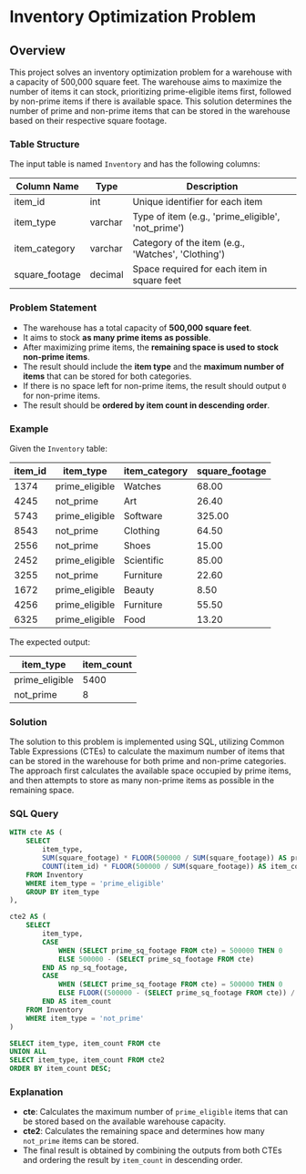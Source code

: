 # Inventory Optimization Problem

## Overview

This project solves an inventory optimization problem for a warehouse with a capacity of 500,000 square feet. The warehouse aims to maximize the number of items it can stock, prioritizing prime-eligible items first, followed by non-prime items if there is available space. This solution determines the number of prime and non-prime items that can be stored in the warehouse based on their respective square footage.

### Table Structure
The input table is named `Inventory` and has the following columns:

| Column Name    | Type    | Description                              |
|----------------|---------|------------------------------------------|
| item_id        | int     | Unique identifier for each item          |
| item_type      | varchar | Type of item (e.g., 'prime_eligible', 'not_prime') |
| item_category  | varchar | Category of the item (e.g., 'Watches', 'Clothing') |
| square_footage | decimal | Space required for each item in square feet |

### Problem Statement
- The warehouse has a total capacity of **500,000 square feet**.
- It aims to stock **as many prime items as possible**.
- After maximizing prime items, the **remaining space is used to stock non-prime items**.
- The result should include the **item type** and the **maximum number of items** that can be stored for both categories.
- If there is no space left for non-prime items, the result should output `0` for non-prime items.
- The result should be **ordered by item count in descending order**.

### Example
Given the `Inventory` table:

| item_id | item_type      | item_category | square_footage |
|---------|----------------|---------------|----------------|
| 1374    | prime_eligible | Watches       | 68.00          |
| 4245    | not_prime      | Art           | 26.40          |
| 5743    | prime_eligible | Software      | 325.00         |
| 8543    | not_prime      | Clothing      | 64.50          |
| 2556    | not_prime      | Shoes         | 15.00          |
| 2452    | prime_eligible | Scientific    | 85.00          |
| 3255    | not_prime      | Furniture     | 22.60          |
| 1672    | prime_eligible | Beauty        | 8.50           |
| 4256    | prime_eligible | Furniture     | 55.50          |
| 6325    | prime_eligible | Food          | 13.20          |

The expected output:

| item_type      | item_count |
|----------------|------------|
| prime_eligible | 5400       |
| not_prime      | 8          |

### Solution
The solution to this problem is implemented using SQL, utilizing Common Table Expressions (CTEs) to calculate the maximum number of items that can be stored in the warehouse for both prime and non-prime categories. The approach first calculates the available space occupied by prime items, and then attempts to store as many non-prime items as possible in the remaining space.

### SQL Query
```sql
WITH cte AS (
    SELECT
        item_type,
        SUM(square_footage) * FLOOR(500000 / SUM(square_footage)) AS prime_sq_footage,
        COUNT(item_id) * FLOOR(500000 / SUM(square_footage)) AS item_count
    FROM Inventory
    WHERE item_type = 'prime_eligible'
    GROUP BY item_type
),

cte2 AS (
    SELECT
        item_type,
        CASE
            WHEN (SELECT prime_sq_footage FROM cte) = 500000 THEN 0
            ELSE 500000 - (SELECT prime_sq_footage FROM cte)
        END AS np_sq_footage,
        CASE
            WHEN (SELECT prime_sq_footage FROM cte) = 500000 THEN 0
            ELSE FLOOR((500000 - (SELECT prime_sq_footage FROM cte)) / SUM(square_footage)) * COUNT(item_id)
        END AS item_count
    FROM Inventory
    WHERE item_type = 'not_prime'
)

SELECT item_type, item_count FROM cte
UNION ALL
SELECT item_type, item_count FROM cte2
ORDER BY item_count DESC;
```

### Explanation
- **cte**: Calculates the maximum number of `prime_eligible` items that can be stored based on the available warehouse capacity.
- **cte2**: Calculates the remaining space and determines how many `not_prime` items can be stored.
- The final result is obtained by combining the outputs from both CTEs and ordering the result by `item_count` in descending order.

